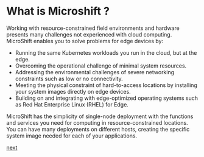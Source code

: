 # What is Microshift ? 

Working with resource-constrained field environments and hardware presents many challenges not experienced with cloud computing. MicroShift enables you to solve problems for edge devices by:

- Running the same Kubernetes workloads you run in the cloud, but at the edge.
- Overcoming the operational challenge of minimal system resources.
- Addressing the environmental challenges of severe networking constraints such as low or no connectivity.
- Meeting the physical constraint of hard-to-access locations by installing your system images directly on edge devices.
- Building on and integrating with edge-optimized operating systems such as Red Hat Enterprise Linux (RHEL) for Edge.
  
MicroShift has the simplicity of single-node deployment with the functions and services you need for computing in resource-constrained locations. You can have many deployments on different hosts, creating the specific system image needed for each of your applications.

[next](preparation.md)